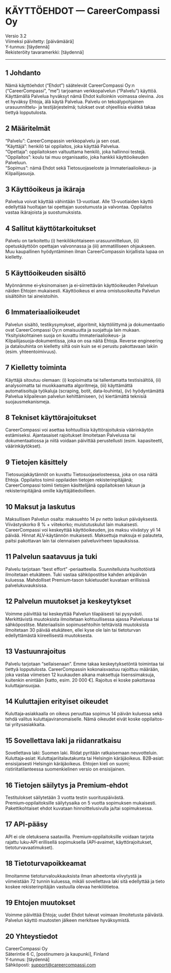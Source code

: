 # KÄYTTÖEHDOT — CareerCompassi Oy

Versio 3.2  
Viimeksi päivitetty: [päivämäärä]  
Y‑tunnus: [täydennä]  
Rekisteröity tavaramerkki: [täydennä]

---

## 1 Johdanto

Nämä käyttöehdot (“Ehdot”) säätelevät CareerCompassi Oy:n (“CareerCompassi”, “me”) tarjoaman verkkopalvelun (“Palvelu”) käyttöä. Käyttämällä Palvelua hyväksyt nämä Ehdot kulloinkin voimassa olevina. Jos et hyväksy Ehtoja, älä käytä Palvelua. Palvelu on tekoälypohjainen urasuunnittelu- ja testijärjestelmä; tulokset ovat ohjeellisia eivätkä takaa tiettyä lopputulosta.

## 2 Määritelmät
“Palvelu”: CareerCompassin verkkopalvelu ja sen osat.  
“Käyttäjä”: henkilö tai oppilaitos, joka käyttää Palvelua.  
“Opettaja”: oppilaitoksen valtuuttama henkilö, joka hallinnoi testejä.  
“Oppilaitos”: koulu tai muu organisaatio, joka hankkii käyttöoikeuden Palveluun.  
“Sopimus”: nämä Ehdot sekä Tietosuojaseloste ja Immateriaalioikeus- ja Kilpailijasuoja.

## 3 Käyttöoikeus ja ikäraja
Palvelua voivat käyttää vähintään 13‑vuotiaat. Alle 13‑vuotiaiden käyttö edellyttää huoltajan tai opettajan suostumusta ja valvontaa. Oppilaitos vastaa ikärajoista ja suostumuksista.

## 4 Sallitut käyttötarkoitukset
Palvelu on tarkoitettu (i) henkilökohtaiseen urasuunnitteluun, (ii) opetuskäyttöön opettajan valvonnassa ja (iii) ammatilliseen ohjaukseen. Muu kaupallinen hyödyntäminen ilman CareerCompassin kirjallista lupaa on kielletty.

## 5 Käyttöoikeuden sisältö
Myönnämme ei‑yksinomaisen ja ei‑siirrettävän käyttöoikeuden Palveluun näiden Ehtojen mukaisesti. Käyttöoikeus ei anna omistusoikeutta Palvelun sisältöihin tai aineistoihin.

## 6 Immateriaalioikeudet
Palvelun sisältö, testikysymykset, algoritmit, käyttöliittymä ja dokumentaatio ovat CareerCompassi Oy:n omaisuutta ja suojattuja lain mukaan. Yksityiskohtainen suoja on kuvattu Immateriaalioikeus- ja Kilpailijasuoja‑dokumentissa, joka on osa näitä Ehtoja. Reverse engineering ja datalouhinta on kielletty siltä osin kuin se ei perustu pakottavaan lakiin (esim. yhteentoimivuus).

## 7 Kielletty toiminta
Käyttäjä sitoutuu olemaan: (i) kopioimatta tai tallentamatta testisisältöä, (ii) analysoimatta tai muokkaamatta algoritmeja, (iii) käyttämättä automatisoituja työkaluja (scraping, botit, data‑louhinta), (iv) hyödyntämättä Palvelua kilpailevan palvelun kehittämiseen, (v) kiertämättä teknisiä suojausmekanismeja.

## 8 Tekniset käyttörajoitukset
CareerCompassi voi asettaa kohtuullisia käyttörajoituksia väärinkäytön estämiseksi. Ajantasaiset rajoitukset ilmoitetaan Palvelussa tai dokumentaatiossa ja niitä voidaan päivittää perustellusti (esim. kapasiteetti, väärinkäytökset).

## 9 Tietojen käsittely
Tietosuojakäytännöt on kuvattu Tietosuojaselosteessa, joka on osa näitä Ehtoja. Oppilaitos toimii oppilaiden tietojen rekisterinpitäjänä; CareerCompassi toimii tietojen käsittelijänä oppilaitoksen lukuun ja rekisterinpitäjänä omille käyttäjätiedoilleen.

## 10 Maksut ja laskutus
Maksullisen Palvelun osalta: maksuehto 14 pv netto laskun päiväyksestä. Viivästyskorko 8 % + viitekorko; muistutuskulut lain mukaisesti. CareerCompassi voi keskeyttää käyttöoikeuden, jos maksu viivästyy yli 14 päivää. Hinnat ALV‑käytännön mukaisesti. Maksettuja maksuja ei palauteta, paitsi pakottavan lain tai olennaisen palveluvirheen tapauksissa.

## 11 Palvelun saatavuus ja tuki
Palvelu tarjotaan “best effort” ‑periaatteella. Suunnitelluista huoltotöistä ilmoitetaan etukäteen. Tuki vastaa sähköpostitse kahden arkipäivän kuluessa. Mahdolliset Premium‑tason tukietuudet kuvataan erillisissä palvelukuvauksissa.

## 12 Palvelun muutokset ja keskeytykset
Voimme päivittää tai keskeyttää Palvelun tilapäisesti tai pysyvästi. Merkittävistä muutoksista ilmoitetaan kohtuullisessa ajassa Palvelussa tai sähköpostitse. Materiaalisiin sopimusehtoihin tehtävistä muutoksista ilmoitetaan 30 päivää etukäteen, ellei kyse ole lain tai tietoturvan edellyttämästä kiireellisestä muutoksesta.

## 13 Vastuunrajoitus
Palvelu tarjotaan “sellaisenaan”. Emme takaa keskeytyksetöntä toimintaa tai tiettyä lopputulosta. CareerCompassin kokonaisvastuu rajoittuu määrään, joka vastaa viimeisen 12 kuukauden aikana maksettuja lisenssimaksuja, kuitenkin enintään [katto, esim. 20 000 €]. Rajoitus ei koske pakottavaa kuluttajansuojaa.

## 14 Kuluttajien erityiset oikeudet
Kuluttaja‑asiakkaalla on oikeus peruuttaa sopimus 14 päivän kuluessa sekä tehdä valitus kuluttajaviranomaiselle. Nämä oikeudet eivät koske oppilaitos- tai yritysasiakkaita.

## 15 Sovellettava laki ja riidanratkaisu
Sovellettava laki: Suomen laki. Riidat pyritään ratkaisemaan neuvotteluin. Kuluttaja‑asiat: Kuluttajariitalautakunta tai Helsingin käräjäoikeus. B2B‑asiat: ensisijaisesti Helsingin käräjäoikeus. Ehtojen kieli on suomi; ristiriitatilanteessa suomenkielinen versio on ensisijainen.

## 16 Tietojen säilytys ja Premium‑ehdot
Testitulokset säilytetään 3 vuotta testin suorituspäivästä. Premium‑oppilaitoksille säilytysaika on 5 vuotta sopimuksen mukaisesti. Pakettikohtaiset ehdot kuvataan hinnoittelusivulla ja/tai sopimuksessa.

## 17 API‑pääsy
API ei ole oletuksena saatavilla. Premium‑oppilaitoksille voidaan tarjota rajattu luku‑API erillisellä sopimuksella (API‑avaimet, käyttörajoitukset, tietoturvavaatimukset).

## 18 Tietoturvapoikkeamat
Ilmoitamme tietoturvaloukkauksista ilman aiheetonta viivytystä ja viimeistään 72 tunnin kuluessa, mikäli sovellettava laki sitä edellyttää ja tieto koskee rekisterinpitäjän vastuulla olevaa henkilötietoa.

## 19 Ehtojen muutokset
Voimme päivittää Ehtoja; uudet Ehdot tulevat voimaan ilmoitetusta päivästä. Palvelun käyttö muutosten jälkeen merkitsee hyväksymistä.

## 20 Yhteystiedot
CareerCompassi Oy  
Säterintie 6 C, [postinumero ja kaupunki], Finland  
Y‑tunnus: [täydennä]  
Sähköposti: support@careercompassi.com



